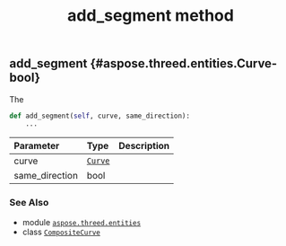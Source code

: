 ﻿---
title: add_segment method
second_title: Aspose.3D for Python via .NET API References
description: 
type: docs
weight: 20
url: /python-net/aspose.threed.entities/compositecurve/add_segment/
is_root: false
---

## add_segment {#aspose.threed.entities.Curve-bool}

The



```python
def add_segment(self, curve, same_direction):
    ...
```


| Parameter | Type | Description |
| :- | :- | :- |
| curve | [`Curve`](/3d/python-net/aspose.threed.entities/curve) |  |
| same_direction | bool |  |



### See Also
* module [`aspose.threed.entities`](../../)
* class [`CompositeCurve`](/3d/python-net/aspose.threed.entities/compositecurve)
